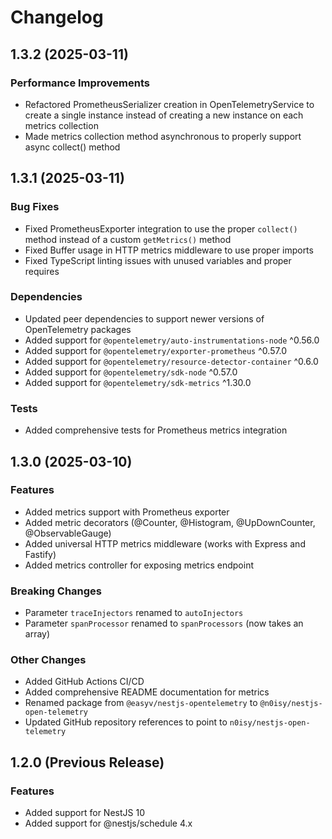 # Changelog

## 1.3.2 (2025-03-11)

### Performance Improvements
- Refactored PrometheusSerializer creation in OpenTelemetryService to create a single instance instead of creating a new instance on each metrics collection
- Made metrics collection method asynchronous to properly support async collect() method

## 1.3.1 (2025-03-11)

### Bug Fixes
- Fixed PrometheusExporter integration to use the proper `collect()` method instead of a custom `getMetrics()` method
- Fixed Buffer usage in HTTP metrics middleware to use proper imports
- Fixed TypeScript linting issues with unused variables and proper requires

### Dependencies
- Updated peer dependencies to support newer versions of OpenTelemetry packages
- Added support for `@opentelemetry/auto-instrumentations-node` ^0.56.0
- Added support for `@opentelemetry/exporter-prometheus` ^0.57.0
- Added support for `@opentelemetry/resource-detector-container` ^0.6.0
- Added support for `@opentelemetry/sdk-node` ^0.57.0
- Added support for `@opentelemetry/sdk-metrics` ^1.30.0

### Tests
- Added comprehensive tests for Prometheus metrics integration

## 1.3.0 (2025-03-10)

### Features
- Added metrics support with Prometheus exporter
- Added metric decorators (@Counter, @Histogram, @UpDownCounter, @ObservableGauge)
- Added universal HTTP metrics middleware (works with Express and Fastify)
- Added metrics controller for exposing metrics endpoint

### Breaking Changes
- Parameter `traceInjectors` renamed to `autoInjectors`
- Parameter `spanProcessor` renamed to `spanProcessors` (now takes an array)

### Other Changes
- Added GitHub Actions CI/CD
- Added comprehensive README documentation for metrics
- Renamed package from `@easyv/nestjs-opentelemetry` to `@n0isy/nestjs-open-telemetry`
- Updated GitHub repository references to point to `n0isy/nestjs-open-telemetry`

## 1.2.0 (Previous Release)

### Features  
- Added support for NestJS 10
- Added support for @nestjs/schedule 4.x